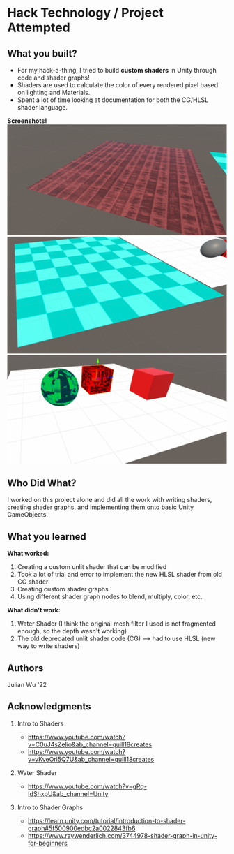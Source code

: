 # Hack Technology / Project Attempted

## What you built? 

* For my hack-a-thing, I tried to build __custom shaders__ in Unity through code and shader graphs! 
* Shaders are used to calculate the color of every rendered pixel based on lighting and Materials.
* Spent a lot of time looking at documentation for both the CG/HLSL shader language.

__Screenshots!__
![Screenshot1](imgs/snip01.PNG)
![Screenshot2](imgs/snip02.PNG)
![Screenshot3](imgs/snip03.PNG)


## Who Did What?

I worked on this project alone and did all the work with writing shaders, creating shader graphs, and implementing them onto basic Unity GameObjects.

## What you learned

__What worked:__
1. Creating a custom unlit shader that can be modified
2. Took a lot of trial and error to implement the new HLSL shader from old CG shader
2. Creating custom shader graphs
3. Using different shader graph nodes to blend, multiply, color, etc. 

__What didn't work:__
1. Water Shader (I think the original mesh filter I used is not fragmented enough, so the depth wasn't working)
2. The old deprecated unlit shader code (CG)  --> had to use HLSL (new way to write shaders)

## Authors

Julian Wu '22

## Acknowledgments

1. Intro to Shaders
    * https://www.youtube.com/watch?v=C0uJ4sZelio&ab_channel=quill18creates
    * https://www.youtube.com/watch?v=vKveOrl5Q7U&ab_channel=quill18creates

2. Water Shader
    * https://www.youtube.com/watch?v=gRq-IdShxpU&ab_channel=Unity

3. Intro to Shader Graphs
    * https://learn.unity.com/tutorial/introduction-to-shader-graph#5f500900edbc2a0022843fb6
    * https://www.raywenderlich.com/3744978-shader-graph-in-unity-for-beginners

